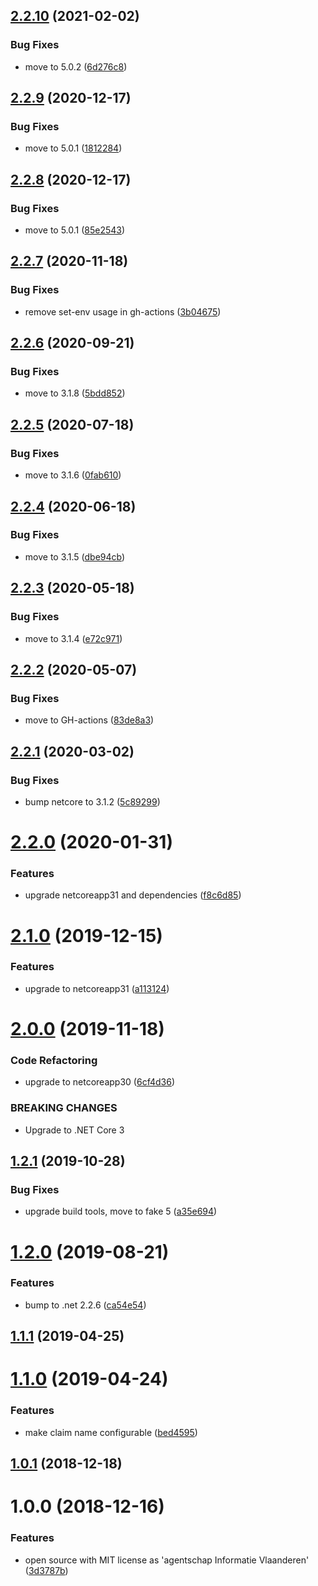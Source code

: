 ## [2.2.10](https://github.com/informatievlaanderen/remote-ipaddress-middleware/compare/v2.2.9...v2.2.10) (2021-02-02)


### Bug Fixes

* move to 5.0.2 ([6d276c8](https://github.com/informatievlaanderen/remote-ipaddress-middleware/commit/6d276c88149633e9bf6c989f13c5c37c1406be16))

## [2.2.9](https://github.com/informatievlaanderen/remote-ipaddress-middleware/compare/v2.2.8...v2.2.9) (2020-12-17)


### Bug Fixes

* move to 5.0.1 ([1812284](https://github.com/informatievlaanderen/remote-ipaddress-middleware/commit/1812284634567dacd5c1091f2f3af2bb89bd41f2))

## [2.2.8](https://github.com/informatievlaanderen/remote-ipaddress-middleware/compare/v2.2.7...v2.2.8) (2020-12-17)


### Bug Fixes

* move to 5.0.1 ([85e2543](https://github.com/informatievlaanderen/remote-ipaddress-middleware/commit/85e2543e9b69210fe419c576ee7234e38a41f348))

## [2.2.7](https://github.com/informatievlaanderen/remote-ipaddress-middleware/compare/v2.2.6...v2.2.7) (2020-11-18)


### Bug Fixes

* remove set-env usage in gh-actions ([3b04675](https://github.com/informatievlaanderen/remote-ipaddress-middleware/commit/3b0467505de947dddf35adf99246cddda7e5ac6c))

## [2.2.6](https://github.com/informatievlaanderen/remote-ipaddress-middleware/compare/v2.2.5...v2.2.6) (2020-09-21)


### Bug Fixes

* move to 3.1.8 ([5bdd852](https://github.com/informatievlaanderen/remote-ipaddress-middleware/commit/5bdd852aca7207dd5703d4cc140781b0b6d4793c))

## [2.2.5](https://github.com/informatievlaanderen/remote-ipaddress-middleware/compare/v2.2.4...v2.2.5) (2020-07-18)


### Bug Fixes

* move to 3.1.6 ([0fab610](https://github.com/informatievlaanderen/remote-ipaddress-middleware/commit/0fab6100eb0564f79d63eefbc9987406f43984fb))

## [2.2.4](https://github.com/informatievlaanderen/remote-ipaddress-middleware/compare/v2.2.3...v2.2.4) (2020-06-18)


### Bug Fixes

* move to 3.1.5 ([dbe94cb](https://github.com/informatievlaanderen/remote-ipaddress-middleware/commit/dbe94cbb6408a2e0309efb68e8cb71e4d73cec7d))

## [2.2.3](https://github.com/informatievlaanderen/remote-ipaddress-middleware/compare/v2.2.2...v2.2.3) (2020-05-18)


### Bug Fixes

* move to 3.1.4 ([e72c971](https://github.com/informatievlaanderen/remote-ipaddress-middleware/commit/e72c97156090b30c52111e80cddce58847ac61b0))

## [2.2.2](https://github.com/informatievlaanderen/remote-ipaddress-middleware/compare/v2.2.1...v2.2.2) (2020-05-07)


### Bug Fixes

* move to GH-actions ([83de8a3](https://github.com/informatievlaanderen/remote-ipaddress-middleware/commit/83de8a3972bb10f4f6798767dc771add093e339f))

## [2.2.1](https://github.com/informatievlaanderen/remote-ipaddress-middleware/compare/v2.2.0...v2.2.1) (2020-03-02)


### Bug Fixes

* bump netcore to 3.1.2 ([5c89299](https://github.com/informatievlaanderen/remote-ipaddress-middleware/commit/5c89299549edc27e45400e83312fbfd6c0eac538))

# [2.2.0](https://github.com/informatievlaanderen/remote-ipaddress-middleware/compare/v2.1.0...v2.2.0) (2020-01-31)


### Features

* upgrade netcoreapp31 and dependencies ([f8c6d85](https://github.com/informatievlaanderen/remote-ipaddress-middleware/commit/f8c6d85cce3a93a8fdd4023a6eeaa95cb9e7d165))

# [2.1.0](https://github.com/informatievlaanderen/remote-ipaddress-middleware/compare/v2.0.0...v2.1.0) (2019-12-15)


### Features

* upgrade to netcoreapp31 ([a113124](https://github.com/informatievlaanderen/remote-ipaddress-middleware/commit/a113124736db7fd7dcf08b862132850acf325da9))

# [2.0.0](https://github.com/informatievlaanderen/remote-ipaddress-middleware/compare/v1.2.1...v2.0.0) (2019-11-18)


### Code Refactoring

* upgrade to netcoreapp30 ([6cf4d36](https://github.com/informatievlaanderen/remote-ipaddress-middleware/commit/6cf4d36))


### BREAKING CHANGES

* Upgrade to .NET Core 3

## [1.2.1](https://github.com/informatievlaanderen/remote-ipaddress-middleware/compare/v1.2.0...v1.2.1) (2019-10-28)


### Bug Fixes

* upgrade build tools, move to fake 5 ([a35e694](https://github.com/informatievlaanderen/remote-ipaddress-middleware/commit/a35e694))

# [1.2.0](https://github.com/informatievlaanderen/remote-ipaddress-middleware/compare/v1.1.1...v1.2.0) (2019-08-21)


### Features

* bump to .net 2.2.6 ([ca54e54](https://github.com/informatievlaanderen/remote-ipaddress-middleware/commit/ca54e54))

## [1.1.1](https://github.com/informatievlaanderen/remote-ipaddress-middleware/compare/v1.1.0...v1.1.1) (2019-04-25)

# [1.1.0](https://github.com/informatievlaanderen/remote-ipaddress-middleware/compare/v1.0.1...v1.1.0) (2019-04-24)


### Features

* make claim name configurable ([bed4595](https://github.com/informatievlaanderen/remote-ipaddress-middleware/commit/bed4595))

## [1.0.1](https://github.com/informatievlaanderen/remote-ipaddress-middleware/compare/v1.0.0...v1.0.1) (2018-12-18)

# 1.0.0 (2018-12-16)


### Features

* open source with MIT license as 'agentschap Informatie Vlaanderen' ([3d3787b](https://github.com/informatievlaanderen/remote-ipaddress-middleware/commit/3d3787b))
